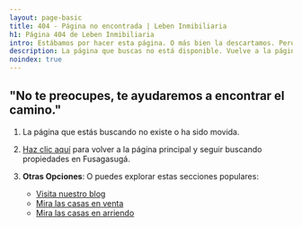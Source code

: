 ```yaml
---
layout: page-basic
title: 404 - Página no encontrada | Leben Inmibiliaria
h1: Página 404 de Leben Inmibiliaria
intro: Estábamos por hacer esta página. O más bien la descartamos. Pero estamos en ello.
description: La página que buscas no está disponible. Vuelve a la página principal para encontrar la propiedad que necesitas en Fusagasugá.
noindex: true
---
```

## "No te preocupes, te ayudaremos a encontrar el camino."

1. La página que estás buscando no existe o ha sido movida.
2. [Haz clic aquí](/) para volver a la página principal y seguir buscando propiedades en Fusagasugá.
3. **Otras Opciones**: O puedes explorar estas secciones populares:

    - [Visita nuestro blog]({{'blog'|relative_url}})
    - [Mira las casas en venta]({{'ventas'|relative_url}})
    - [Mira las casas en arriendo]({{'arriendo'|relative_url}})
